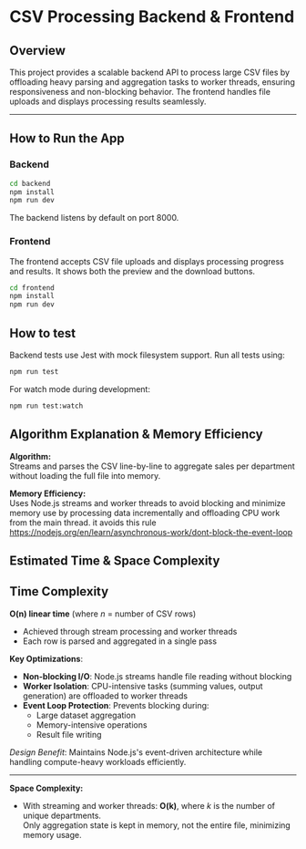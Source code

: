 # CSV Processing Backend & Frontend

## Overview

This project provides a scalable backend API to process large CSV files by offloading heavy parsing and aggregation tasks to worker threads, ensuring responsiveness and non-blocking behavior. The frontend handles file uploads and displays processing results seamlessly.

---

## How to Run the App

### Backend
   ```bash
   cd backend
   npm install
   npm run dev
   ```
The backend listens by default on port 8000.
### Frontend
The frontend accepts CSV file uploads and displays processing progress and results. It shows both the preview and the download buttons.
   ```bash
   cd frontend
   npm install
   npm run dev
```
## How to test
Backend tests use Jest with mock filesystem support.
Run all tests using:
```bash
npm run test
```
For watch mode during development:
```bash
npm run test:watch
```
## Algorithm Explanation & Memory Efficiency
**Algorithm:**  
Streams and parses the CSV line-by-line to aggregate sales per department without loading the full file into memory.

**Memory Efficiency:**  
Uses Node.js streams and worker threads to avoid blocking and minimize memory use by processing data incrementally and offloading CPU work from the main thread.
it avoids this rule https://nodejs.org/en/learn/asynchronous-work/dont-block-the-event-loop

## Estimated Time & Space Complexity

## Time Complexity

**O(n) linear time** (where *n* = number of CSV rows)  
  - Achieved through stream processing and worker threads  
  - Each row is parsed and aggregated in a single pass  

**Key Optimizations**:  
- **Non-blocking I/O**: Node.js streams handle file reading without blocking  
- **Worker Isolation**: CPU-intensive tasks (summing values, output generation) are offloaded to worker threads  
- **Event Loop Protection**: Prevents blocking during:  
  - Large dataset aggregation  
  - Memory-intensive operations  
  - Result file writing  

*Design Benefit*: Maintains Node.js's event-driven architecture while handling compute-heavy workloads efficiently.

---

**Space Complexity:**  
- With streaming and worker threads: **O(k)**, where *k* is the number of unique departments.  
  Only aggregation state is kept in memory, not the entire file, minimizing memory usage.





   

